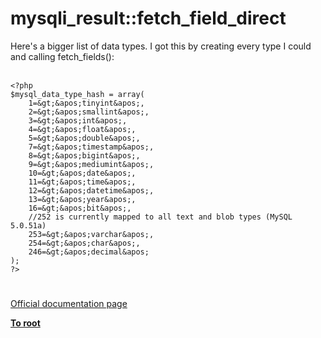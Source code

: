 # mysqli_result::fetch_field_direct



Here&apos;s a bigger list of data types.  I got this by creating every type I could and calling fetch_fields():<br><br>

```
<?php
$mysql_data_type_hash = array(
    1=&gt;&apos;tinyint&apos;,
    2=&gt;&apos;smallint&apos;,
    3=&gt;&apos;int&apos;,
    4=&gt;&apos;float&apos;,
    5=&gt;&apos;double&apos;,
    7=&gt;&apos;timestamp&apos;,
    8=&gt;&apos;bigint&apos;,
    9=&gt;&apos;mediumint&apos;,
    10=&gt;&apos;date&apos;,
    11=&gt;&apos;time&apos;,
    12=&gt;&apos;datetime&apos;,
    13=&gt;&apos;year&apos;,
    16=&gt;&apos;bit&apos;,
    //252 is currently mapped to all text and blob types (MySQL 5.0.51a)
    253=&gt;&apos;varchar&apos;,
    254=&gt;&apos;char&apos;,
    246=&gt;&apos;decimal&apos;
);
?>
```
  

#

[Official documentation page](https://www.php.net/manual/en/mysqli-result.fetch-field-direct.php)

**[To root](/README.md)**